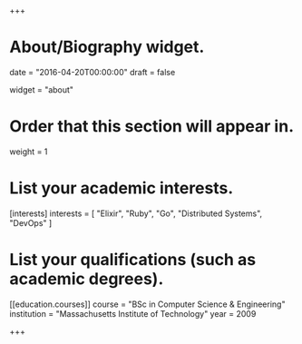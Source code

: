 +++
# About/Biography widget.

date = "2016-04-20T00:00:00"
draft = false

widget = "about"

# Order that this section will appear in.
weight = 1

# List your academic interests.
[interests]
  interests = [
    "Elixir",
    "Ruby",
    "Go",
    "Distributed Systems",
    "DevOps"
  ]

# List your qualifications (such as academic degrees).
[[education.courses]]
  course = "BSc in Computer Science & Engineering"
  institution = "Massachusetts Institute of Technology"
  year = 2009

+++

